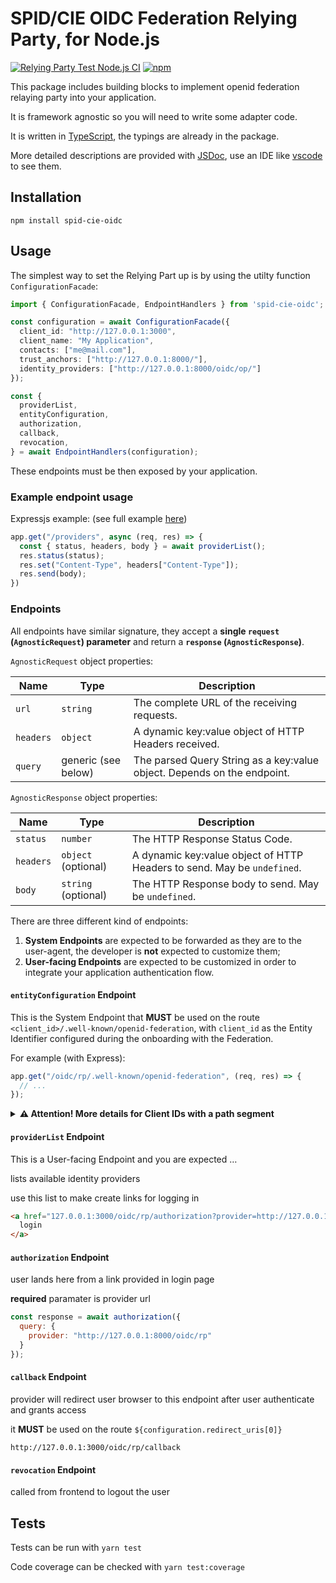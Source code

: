 # SPID/CIE OIDC Federation Relying Party, for Node.js

[![Relying Party Test Node.js CI](https://github.com/italia/spid-cie-oidc-nodejs/actions/workflows/relying-party-test-node.js.yml/badge.svg)](https://github.com/italia/spid-cie-oidc-nodejs/actions/workflows/relying-party-test-node.js.yml) [![npm](https://img.shields.io/npm/v/spid-cie-oidc.svg)](https://www.npmjs.com/package/spid-cie-oidc)

This package includes building blocks to implement openid federation relaying party into your application.

It is framework agnostic so you will need to write some adapter code.

It is written in [TypeScript](https://www.typescriptlang.org/), the typings are already in the package.

More detailed descriptions are provided with [JSDoc](https://jsdoc.app/about-getting-started.html), use an IDE like [vscode](https://code.visualstudio.com/docs/editor/intellisense) to see them.

## Installation

`npm install spid-cie-oidc`

## Usage

The simplest way to set the Relying Part up is by using the utilty function `ConfigurationFacade`:

```typescript
import { ConfigurationFacade, EndpointHandlers } from 'spid-cie-oidc';

const configuration = await ConfigurationFacade({
  client_id: "http://127.0.0.1:3000",
  client_name: "My Application",
  contacts: ["me@mail.com"],
  trust_anchors: ["http://127.0.0.1:8000/"],
  identity_providers: ["http://127.0.0.1:8000/oidc/op/"]
});

const {
  providerList,
  entityConfiguration,
  authorization,
  callback,
  revocation,
} = await EndpointHandlers(configuration);
```

These endpoints must be then exposed by your application.

### Example endpoint usage

Expressjs example: (see full example [here](../examples/express-react-relying-party/backend/src/index.ts))

```typescript
app.get("/providers", async (req, res) => {
  const { status, headers, body } = await providerList();
  res.status(status);
  res.set("Content-Type", headers["Content-Type"]);
  res.send(body);
})
```

### Endpoints

All endpoints have similar signature, they accept a **single `request` (`AgnosticRequest`) parameter** and return a **`response` (`AgnosticResponse`)**.

`AgnosticRequest` object properties:

| Name      | Type                | Description                                                             |
| --------- | ------------------- | ----------------------------------------------------------------------- |
| `url`     | `string`            | The complete URL of the receiving requests.                             |
| `headers` | `object`            | A dynamic key:value object of HTTP Headers received.                    |
| `query`   | generic (see below) | The parsed Query String as a key:value object. Depends on the endpoint. |

`AgnosticResponse` object properties:

| Name      | Type                | Description                                                             |
| --------- | ------------------- | ----------------------------------------------------------------------- |
| `status`  | `number`            | The HTTP Response Status Code.                                          |
| `headers` | `object` (optional) | A dynamic key:value object of HTTP Headers to send. May be `undefined`. |
| `body`    | `string` (optional) | The HTTP Response body to send. May be `undefined`.                     |

There are three different kind of endpoints:

1. **System Endpoints** are expected to be forwarded as they are to the user-agent, the developer is **not** expected to customize them;
2. **User-facing Endpoints** are expected to be customized in order to integrate your application authentication flow.

#### `entityConfiguration` Endpoint

This is the System Endpoint that **MUST** be used on the route `<client_id>/.well-known/openid-federation`, with `client_id` as the Entity Identifier configured during the onboarding with the Federation.

For example (with Express):

```typescript
app.get("/oidc/rp/.well-known/openid-federation", (req, res) => {
  // ...
});
```

<details>
<summary>
<strong>⚠️ Attention! More details for Client IDs with a path segment</strong>
</summary>

> It may be that your Client ID / Entity Identifier contains a path:
>
>     https://example.com/my/application
>                        ╰─┬───────────╯
>                         Path
>
> In this case you _SHOULD_ serve your Entity Configuration endpoint as follows:
>
>     https://example.com/.well-known/openid-federation/my/application
>                        ╰─┬──────────────────────────╯╰─┬───────────╯
>                         Endpoint Path                 Path
>
> But in order to support multi-tenancy the [OpenID Connect specification](https://openid.net/specs/openid-connect-federation-1_0.html#federation_configuration) allows for an alternative structure, disregarding [RFC 8615 (Well-Known URIs)](https://www.rfc-editor.org/rfc/rfc8615):
>
>     https://example.com/my/application/.well-known/openid-federation
>                        ╰─┬───────────╯╰─┬──────────────────────────╯
>                         Path           Endpoint Path                
>
> Since this secondary form is not mandatory and callers are only _RECOMMENDED_ to support it, if you can install the endpoint as a root `/.well-known` path that should be your first option.
</details>

#### `providerList` Endpoint

This is a User-facing Endpoint and you are expected …

lists available identity providers

use this list to make create links for logging in

```html
<a href="127.0.0.1:3000/oidc/rp/authorization?provider=http://127.0.0.1:8000/oidc/op/">
  login
</a>
```

#### `authorization` Endpoint

user lands here from a link provided in login page

**required** paramater is provider url

```js
const response = await authorization({
  query: {
    provider: "http://127.0.0.1:8000/oidc/rp"
  }
});
```

#### `callback` Endpoint

provider will redirect user browser to this endpoint after user authenticate and grants access

it **MUST** be used on the route `${configuration.redirect_uris[0]}`

```url
http://127.0.0.1:3000/oidc/rp/callback
```

#### `revocation` Endpoint

called from frontend to logout the user


## Tests

Tests can be run with `yarn test`

Code coverage can be checked with `yarn test:coverage`